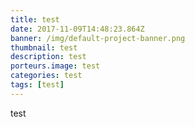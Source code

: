 ```yaml
---
title: test
date: 2017-11-09T14:48:23.864Z
banner: /img/default-project-banner.png
thumbnail: test
description: test
porteurs.image: test
categories: test
tags: [test]
---
```

test
